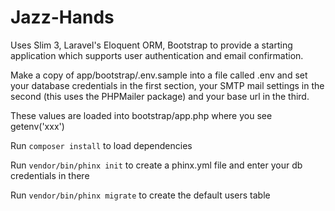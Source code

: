 # Jazz-Hands
Uses Slim 3, Laravel's Eloquent ORM, Bootstrap to provide a starting application which supports user authentication and email confirmation.

Make a copy of app/bootstrap/.env.sample into a file called .env and set your database credentials in the first section, your SMTP mail settings in the second (this uses the PHPMailer package) and your base url in the third.

These values are loaded into bootstrap/app.php where you see getenv('xxx')

Run `composer install` to load dependencies

Run `vendor/bin/phinx init` to create a phinx.yml file and enter your db credentials in there

Run `vendor/bin/phinx migrate` to create the default users table
